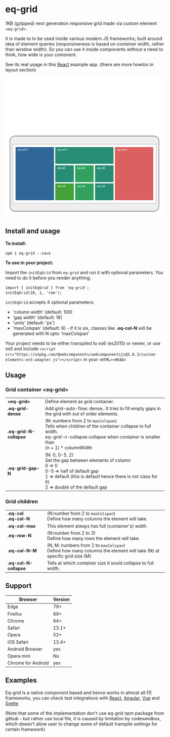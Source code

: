 # eq-grid

1KB (gzipped) next generation responsive grid made via custom element `<eq-grid>`.

It is made to to be used inside various modern JS frameworks; built around idea of element queries (responsiveness is based on container width, rather than window width). So you can use it inside components without a need to think, how wide is your comonent.

See its real usage in this [React](https://codesandbox.io/s/eq-react-ijuzj) example app. (there are more howtos in layout section)

![Grid resizing example](https://raw.githubusercontent.com/Rezi/eq-grid/master/eg-grid-animated.gif)

## Install and usage

**To install:**

    npm i eq-grid --save

**To use in your project:**

Import the `initEqGrid` from `eq-grid` and run it with optional parameters.
You need to do it before you render anything;

    import { initEqGrid } from 'eq-grid';
    initEqGrid(10, 1, 'rem');

`initEqGrid` accepts 4 optional parameters:

- 'column width' (default: 100)
- 'gap width' (default: 16)
- 'units' (default: 'px')
- 'maxColspan' (default: 6) - if it is six, classes like **.eq-col-N** will be generated with N upto 'maxColspan'

Your project needs to be either transpiled to es6 (es2015) or newer, or use es5 and include `<script src="https://unpkg.com/@webcomponents/webcomponentsjs@2.0.3/custom-elements-es5-adapter.js"></script>` in your `<HTML><HEAD>`

## Usage

### Grid container \<eq-grid\>

|                         |                                                                                                                                                                                                               |
| ----------------------- | ------------------------------------------------------------------------------------------------------------------------------------------------------------------------------------------------------------- |
| **\<eq-grid\>**         | Define element as grid container.                                                                                                                                                                             |
| **.eq-grid-dense**      | Add grid-auto-flow: dense;. It tries to fill empty gaps in the grid with out of order elements.                                                                                                               |
| **.eq-grid-N-collapse** | (N: numbers from 2 to `maxColspan`)<br> Tells when children of the container collapse to full width.<br> eq-grid-n-collapse collapse when container is smaller than<br> (n + 1) \* columnWidth                |
| **.eq-grid-gap-N**      | (N: 0, 0-5, 2)<br> Set the gap between elements of column<br> 0 => 0<br> 0-5 => half of default gap<br> 1 => default (this is default hence there is not class for it)<br> 2 => double of the default gap<br> |

### Grid children

|                                |                                                                                                                         |
| ------------------------------ | ----------------------------------------------------------------------------------------------------------------------- |
| **.eq-col** <br> **.eq-col-N** | (N:number from 2 to `maxColspan`)<br> Define how many columns the element will take.                                    |
| **.eq-col-max**                | This element always has full (container's) width                                                                        |
| **.eq-row-N**                  | (N:number from 2 to 3) <br> Define how many rows the element will take.                                                 |
| **.eq-col-N-M**                | (N, M: numbers from 2 to `maxColspan`) <br> Define how many columns the element will take (N) at specific grid size (M) |
| **.eq-col-N-collapse**         | Tells at which container size it sould collapse to full width.                                                          |

## Support

| Browser            | Version |
| ------------------ | ------- |
| Edge               | 79+     |
| Firefox            | 69+     |
| Chrome             | 64+     |
| Safari             | 13.1+   |
| Opera              | 52+     |
| iOS Safari         | 13.4+   |
| Android Browser    | yes     |
| Opera mini         | No      |
| Chrome for Android | yes     |

## Examples

Eq-grid is a native component based and hence works in almost all FE frameworks, you can check test integrations with [React](https://codesandbox.io/s/eq-react-ijuzj), [Angular](https://codesandbox.io/s/eq-angular-3rc8g), [Vue](https://codesandbox.io/s/eq-vue-4u4kn) and [Svelte](https://codesandbox.io/s/eq-svelte-8py0c)

(Note that some of the implementation don't use eq-grid npm package from github - but rather use local file, it is caused by limitation by codesandbox, which doesn't allow user to change some of default transpile settings for certain framework)
